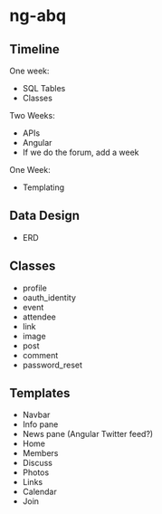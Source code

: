 # ng-abq

## Timeline

One week:
- SQL Tables
- Classes

Two Weeks:
- APIs
- Angular
- If we do the forum, add a week

One Week:
- Templating

## Data Design

- ERD

## Classes

- profile
- oauth_identity
- event
- attendee
- link
- image
- post
- comment
- password_reset

## Templates

- Navbar
- Info pane
- News pane (Angular Twitter feed?)
- Home
- Members
- Discuss
- Photos
- Links
- Calendar
- Join
